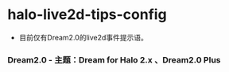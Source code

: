 # halo-live2d-tips-config
- 目前仅有Dream2.0的live2d事件提示语。

### Dream2.0 - 主题：Dream for Halo 2.x 、Dream2.0 Plus